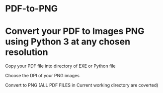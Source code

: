 # PDF-to-PNG
# Convert your PDF to Images PNG using Python 3 at any chosen resolution


Copy your PDF file into directory of EXE or Python file 

Choose the DPI of your PNG images

Convert to PNG (ALL PDF FILES in Current working directory are coverted)
